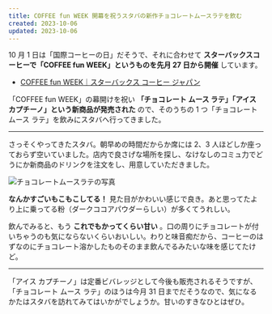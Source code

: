 ```yaml
---
title: COFFEE fun WEEK 開幕を祝うスタバの新作チョコレートムースラテを飲む
created: 2023-10-06
updated: 2023-10-06
---
```


10 月 1 日は「国際コーヒーの日」だそうで、それに合わせて **スターバックスコーヒーで「COFFEE fun WEEK」というものを先月 27 日から開催** しています。

- [COFFEE fun WEEK｜スターバックス コーヒー ジャパン](https://www.starbucks.co.jp/cafe/coffee-fun-week/)

「COFFEE fun WEEK」の幕開けを祝い **「チョコレート ムース ラテ」「アイス カプチーノ」という新商品が発売された** ので、そのうちの 1 つ「チョコレート ムース ラテ」を飲みにスタバへ行ってきました。

---

さっそくやってきたスタバ。朝早めの時間だからか席には 2、3 人ほどしか座っておらず空いていました。店内で良さげな場所を探し、なけなしのコミュ力でどうにか新商品のドリンクを注文をし、用意していただきました。

![チョコレートムースラテの写真](15a49745-2012-46a9-93af-23caff6f1800)

**なんかすごいもこもこしてる！** 見た目がかわいい感じで良き。あと思ってたより上に乗ってる粉（ダークココアパウダーらしい）が多くてうれしい。

飲んでみると、もう **これでもかってくらい甘い** 。口の周りにチョコレートが付いちゃうのも気にならないくらいおいしい。わりと味音痴だから、コーヒーのはずなのにチョコレート溶かしたものそのまま飲んでるみたいな味を感じてたけど。

---

「アイス カプチーノ」は定番ビバレッジとして今後も販売されるそうですが、「チョコレート ムース ラテ」のほうは今月 31 日までだそうなので、気になるかたはスタバを訪れてみてはいかがでしょうか。甘いのすきなひとはぜひ。
